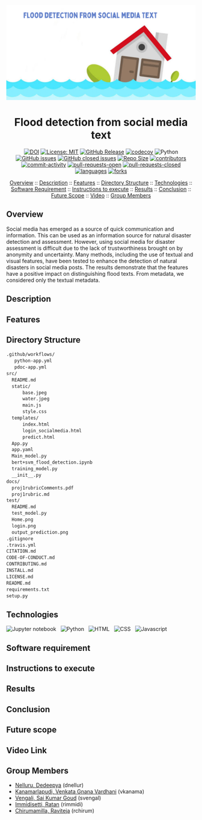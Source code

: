 <p align="center"><img src="/header.png"></p>

<h1 align="center"> Flood detection from social media text </h1>

<div align="center">

[![DOI](https://zenodo.org/badge/546884622.svg)](https://zenodo.org/badge/latestdoi/546884622)
[![License: MIT](https://img.shields.io/badge/License-MIT-yellow.svg)](https://github.com/dnellur4/flood_detection_model/blob/main/LICENSE.md)
[![GitHub Release](https://img.shields.io/github/release/dnellur4/flood_detection_model)](https://github.com/dnellur4/flood_detection_model/releases)
[![codecov](https://codecov.io/gh/dnellur4/flood_detection_model/branch/main/graph/badge.svg?token=lxt6cdJ4iI)](https://codecov.io/gh/dnellur4/flood_detection_model)
![Python](https://img.shields.io/badge/python-v3.8+-yellow.svg)
[![GitHub issues](https://img.shields.io/github/issues/dnellur4/flood_detection_model)](https://github.com/dnellur4/flood_detection_model/issues?q=is%3Aissue+is%3Aopen)
[![GitHub closed issues](https://img.shields.io/github/issues-closed/dnellur4/flood_detection_model)](https://github.com/dnellur4/flood_detection_model/issues?q=is%3Aissue+is%3Aclosed)
[![Repo Size](https://img.shields.io/github/repo-size/dnellur4/flood_detection_model?color=brightgreen)](https://github.com/dnellur4/flood_detection_model.git)
[![contributors](https://img.shields.io/github/contributors/dnellur4/flood_detection_model)](https://github.com/dnellur4/flood_detection_model/graphs/contributors)
[![commit-activity](https://img.shields.io/github/commit-activity/w/dnellur4/flood_detection_model?color=blue)](https://github.com/dnellur4/flood_detection_model/graphs/commit-activity)
[![pull-requests-open](https://img.shields.io/github/issues-pr/dnellur4/flood_detection_model?color=yellow)](https://github.com/dnellur4/flood_detection_model/pulls)
[![pull-requests-closed](https://img.shields.io/github/issues-pr-closed/dnellur4/flood_detection_model?color=green)](https://github.com/dnellur4/flood_detection_modelpulls?q=is%3Apr+is%3Aclosed)
[![languages](https://img.shields.io/github/languages/count/dnellur4/flood_detection_model)](https://github.com/dnellur4/flood_detection_model)
[![forks](https://img.shields.io/github/forks/dnellur4/flood_detection_model?style=social)](https://github.com/dnellur4/flood_detection_model/network/members)

</div>


<p align="center">
  <a href="#overview">Overview</a>
  ::
  <a href="#description">Description</a>
  ::
  <a href="#features">Features</a>
  ::
  <a href="#directory-structure">Directory Structure</a>
  ::
  <a href="#technologies">Technologies</a>
  ::
  <a href="#software-requirement">Software Requirement</a>
  ::
  <a href="#instructions-to-execute">Instructions to execute</a>
  ::
  <a href="#results">Results</a>
  ::
  <a href="#conclusion">Conclusion</a>
  ::
  <a href="#future-scope">Future Scope</a>
  ::
  <a href="#video">Video</a>
  ::
  <a href="#group-members">Group Members</a>
  
</p>

## Overview

Social media has emerged as a source of quick communication and information. This can be used as an information source for natural disaster detection and assessment. However, using social media for disaster assessment is difficult due to the lack of trustworthiness brought on by anonymity and uncertainty. Many methods, including the use of textual and visual features, have been tested to enhance the detection of natural disasters in social media posts. The results demonstrate that the  features have a positive impact on distinguishing flood texts. From metadata, we considered only the textual metadata.

## Description


## Features
## Directory Structure 

```txt
.github/workflows/
   python-app.yml
   pdoc-app.yml
src/
  README.md
  static/
      base.jpeg
      water.jpeg
      main.js
      style.css
  templates/
      index.html
      login_socialmedia.html
      predict.html
  App.py
  app.yaml
  Main_model.py
  bert+svm_flood_detection.ipynb
  training_model.py
  __init__.py
docs/
  proj1rubricComments.pdf
  proj1rubric.md
test/
  README.md
  test_model.py
  Home.png
  login.png
  output_prediction.png
.gitignore
.travis.yml
CITATION.md 
CODE-OF-CONDUCT.md
CONTRIBUTING.md
INSTALL.md
LICENSE.md
README.md
requirements.txt
setup.py         
```
## Technologies

![Jupyter notebook](https://img.shields.io/badge/jupyternotebook-%2320232a.svg?style=for-the-badge&logo=jupyternotebook&logoColor=%2361DAFB) &nbsp; ![Python](https://img.shields.io/badge/python-%2320232a.svg?style=for-the-badge&logo=python&logoColor=%2361DAFB) &nbsp; ![HTML](https://img.shields.io/badge/html-%2320232a.svg?style=for-the-badge&logo=html&logoColor=%2361DAFB) &nbsp; ![CSS](https://img.shields.io/badge/css-%2320232a.svg?style=for-the-badge&logo=css&logoColor=%2361DAFB) &nbsp; ![Javascript](https://img.shields.io/badge/javascript-%2320232a.svg?style=for-the-badge&logo=javascript&logoColor=%2361DAFB) 

## Software requirement
## Instructions to execute
## Results
## Conclusion
## Future scope



## Video Link
## Group Members ##
  - [Nelluru, Dedeepya](mailto:dnellur@ncsu.edu?) (dnellur)
  - [Kanamarlapudi, Venkata Gnana Vardhani](mailto:vkanama@ncsu.edu?) (vkanama)
  - [Vengali, Sai Kumar Goud](mailto:svengal@ncsu.edu?) (svengal)
  - [Immidisetti, Ratan](mailto:rimmidi@ncsu.edu?) (rimmidi)
  - [Chirumamilla, Raviteja](mailto:rchirum@ncsu.edu?) (rchirum)
